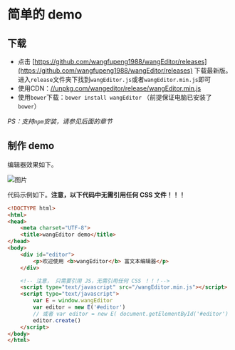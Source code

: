 # 简单的 demo

## 下载

- 点击 [https://github.com/wangfupeng1988/wangEditor/releases](https://github.com/wangfupeng1988/wangEditor/releases) 下载最新版。进入`release`文件夹下找到`wangEditor.js`或者`wangEditor.min.js`即可
- 使用CDN：[//unpkg.com/wangeditor/release/wangEditor.min.js](https://unpkg.com/wangeditor/release/wangEditor.min.js)
- 使用`bower`下载：`bower install wangEditor` （前提保证电脑已安装了`bower`）

*PS：支持`npm`安装，请参见后面的章节*

## 制作 demo

编辑器效果如下。

![图片](https://camo.githubusercontent.com/f3d072718d8fcbbacf8cc80465a34cceffcf5b4a/687474703a2f2f696d61676573323031352e636e626c6f67732e636f6d2f626c6f672f3133383031322f3230313730352f3133383031322d32303137303533303230323930353633332d313834303135383938312e706e67)

代码示例如下。**注意，以下代码中无需引用任何 CSS 文件！！！**

```html
<!DOCTYPE html>
<html>
<head>
    <meta charset="UTF-8">
    <title>wangEditor demo</title>
</head>
<body>
    <div id="editor">
        <p>欢迎使用 <b>wangEditor</b> 富文本编辑器</p>
    </div>

    <!-- 注意， 只需要引用 JS，无需引用任何 CSS ！！！-->
    <script type="text/javascript" src="/wangEditor.min.js"></script>
    <script type="text/javascript">
        var E = window.wangEditor
        var editor = new E('#editor')
        // 或者 var editor = new E( document.getElementById('#editor') )
        editor.create()
    </script>
</body>
</html>
```
